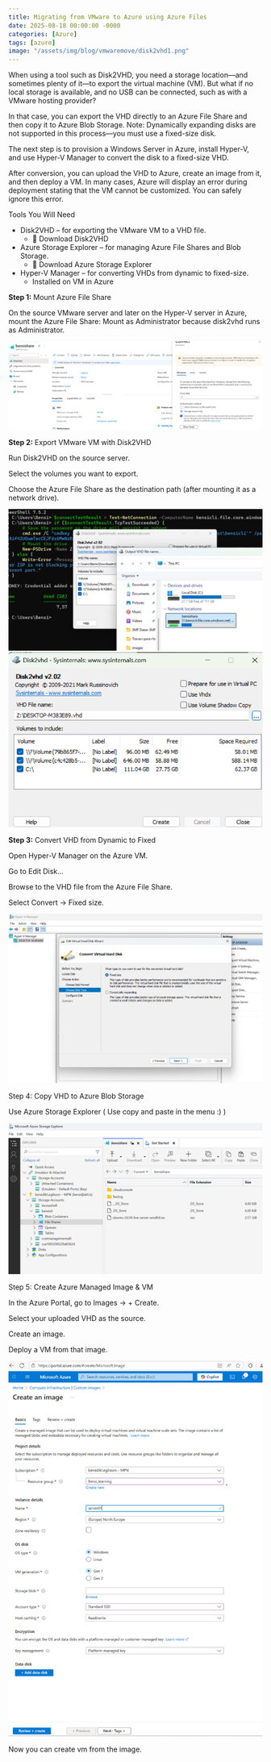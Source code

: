 ```yaml
---
title: Migrating from VMware to Azure using Azure Files
date: 2025-08-18 00:00:00 -0000
categories: [Azure]
tags: [azure]
image: "/assets/img/blog/vmwaremove/disk2vhd1.png"
---
```

When using a tool such as Disk2VHD, you need a storage location—and sometimes plenty of it—to export the virtual machine (VM).
But what if no local storage is available, and no USB can be connected, such as with a VMware hosting provider?


In that case, you can export the VHD directly to an Azure File Share and then copy it to Azure Blob Storage.
Note: Dynamically expanding disks are not supported in this process—you must use a fixed-size disk.


The next step is to provision a Windows Server in Azure, install Hyper-V, and use Hyper-V Manager to convert the disk to a fixed-size VHD.


After conversion, you can upload the VHD to Azure, create an image from it, and then deploy a VM.
In many cases, Azure will display an error during deployment stating that the VM cannot be customized. You can safely ignore this error.


Tools You Will Need

- Disk2VHD – for exporting the VMware VM to a VHD file.
   - 🔗 Download Disk2VHD
- Azure Storage Explorer – for managing Azure File Shares and Blob Storage.
    - 🔗 Download Azure Storage Explorer
- Hyper-V Manager – for converting VHDs from dynamic to fixed-size.
    - Installed on VM in Azure


**Step 1:** Mount Azure File Share

On the source VMware server and later on the Hyper-V server in Azure, mount the Azure File Share:
Mount as Administrator because disk2vhd runs as Administrator.

![Mount Azure File Share](/assets/img/blog/vmwaremove/blob.png)

**Step 2:** Export VMware VM with Disk2VHD

Run Disk2VHD on the source server.

Select the volumes you want to export.

Choose the Azure File Share as the destination path (after mounting it as a network drive).

![Disk2VHD Export](/assets/img/blog/vmwaremove/disk2vhd1.png)
![Disk2VHD Uncheck](/assets/img/blog/vmwaremove/uncheck.png)


**Step 3:** Convert VHD from Dynamic to Fixed

Open Hyper-V Manager on the Azure VM.

Go to Edit Disk…

Browse to the VHD file from the Azure File Share.

Select Convert → Fixed size.

![Fixed Size VHD](/assets/img/blog/vmwaremove/fxiedsize.png)

Step 4: Copy VHD to Azure Blob Storage

Use Azure Storage Explorer ( Use copy and paste in the menu :) )

![Azure Storage Explorer](/assets/img/blog/vmwaremove/storageexplorer.png)

Step 5: Create Azure Managed Image & VM

In the Azure Portal, go to Images → + Create.

Select your uploaded VHD as the source.

Create an image.

Deploy a VM from that image.

![Azure Image Create](/assets/img/blog/vmwaremove/azimagecreate.png)

Now you can create vm from the image.